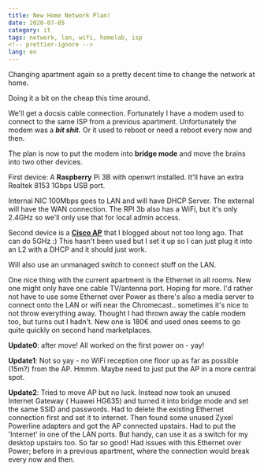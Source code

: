 ```yaml
---
title: New Home Network Plan!
date: 2020-07-05
category: it
tags: network, lan, wifi, homelab, isp
<!-- prettier-ignore -->
lang: en
---
```


Changing apartment again so a pretty decent time to change the network at home.

Doing it a bit on the cheap this time around.

We'll get a docsis cable connection. Fortunately I have a modem used to connect to the same ISP from a previous apartment. Unfortunately the modem was a **_bit shit._** Or it used to reboot or need a reboot every now and then.

The plan is now to put the modem into **bridge mode** and move the brains into two other devices.

First device: A **Raspberry** Pi 3B with openwrt installed. It'll have an extra Realtek 8153 1Gbps USB port.

Internal NIC 100Mbps goes to LAN and will have DHCP Server. The external will have the WAN connection. The RPI 3b also has a WiFi, but it's only 2.4GHz so we'll only use that for local admin access.

Second device is a **[Cisco AP](https://www.guldmyr.com/air-lap1142n-e-k9-to-autonomous-mode-adventure/)** that I blogged about not too long ago. That can do 5GHz :) This hasn't been used but I set it up so I can just plug it into an L2 with a DHCP and it should just work.

Will also use an unmanaged switch to connect stuff on the LAN.

One nice thing with the current apartment is the Ethernet in all rooms. New one might only have one cable TV/antenna port. Hoping for more. I'd rather not have to use some Ethernet over Power as there's also a media server to connect onto the LAN or wifi near the Chromecast.. sometimes it's nice to not throw everything away. Thought I had thrown away the cable modem too, but turns out I hadn't. New one is 180€ and used ones seems to go quite quickly on second hand marketplaces.

**Update0**: after move! All worked on the first power on - yay!

**Update1**: Not so yay - no WiFi reception one floor up as far as possible (15m?) from the AP. Hmmm. Maybe need to just put the AP in a more central spot.

**Update2**: Tried to move AP but no luck. Instead now took an unused Internet Gateway ( Huawei HG635) and turned it into bridge mode and set the same SSID and passwords. Had to delete the existing Ethernet connection first and set it to internet. Then found some unused Zyxel Powerline adapters and got the AP connected upstairs. Had to put the 'Internet' in one of the LAN ports. But handy, can use it as a switch for my desktop upstairs too. So far so good! Had issues with this Ethernet over Power; before in a previous apartment, where the connection would break every now and then.
